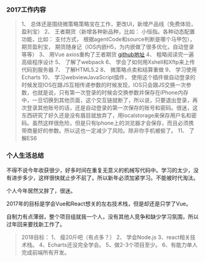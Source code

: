 ### 2017工作内容
> 1、 总体还是围绕微策略策略宝在工作，更改UI，新增产品线（免费体验，盈利宝）
  2、 王者期货（新增各种新品种，比如： 小恒指。各种动态配置功能，比如： 支付方式， 根据agentCode和source判断是哪个马甲包）， 期货盈利宝， 期货随身记（IOS内嵌H5，为内嵌做了很多优化，自动登录等等）
  3、 用Vue axios重构了王者期货 <a href="https://github.com/wuhencut/vue-clb">github地址</a>
  4、 粗略阅读完一遍高级程序设计
  5、 了解了webpack
  6、 学会了如何用Xshell和Xftp来上传代码到服务器
  7、 了解HTML5.2
  8、 微策略点卖和结算重做
  9、 学习使用Echarts
  10、 学习webviewJavaScript插件， 使用这个插件做自动登录的时候发现IOS在跟JS互相传递参数的时候发现，IOS只会跟JS交换一次参数，也就是说，只有第一次登录的时候会交换参数并保存在iPhone内存中，一旦切换到其他页面，这个交互链就断了，所以说，只要退出登录，再次登录其他账号的话，还是自动登录的第一次保存的账号和密码。很迷，这东西研究了好久还是没有眉目就放弃了，用localstorage来保存用户名和密码。虽然这样很危险，但是只有Iphone上的浏览器才会保存，而且必须携带商量好的参数。所以这也一定减少了风险。除非你手机被偷了。
  11、 了解ES6

### 个人生活总结
不得不说今年收获很少，好多时间在重复无意义的机械写代码中。学习的太少，没有进步多少，这样很快就止步不前了。所以新年必须加紧学习。不能被时代淘汰。

个人今年居然又胖了，很迷。

2017年的目标是学会Vue和React想关的左右技术栈，但是却还是只学了Vue。

自制力有点薄弱，整个项目组就我一个人，没有其他人竞争和缺少学习氛围，所以过年回来要找新工作了。

> 2018目标：
1、 瘦20斤吧（有点多？）
2、 学会Node.js
3、react相关技术栈。
4、Echarts还没完全学会。
5、做2-3个项目至少。
6、有能力单人完成前端所有开发。



